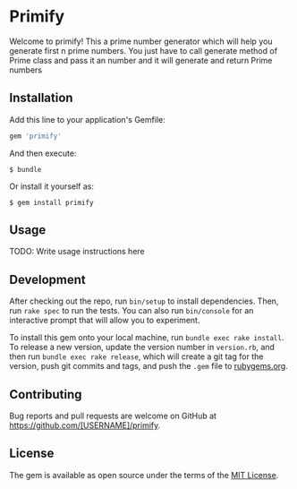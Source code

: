 # Primify

Welcome to primify! This a prime number generator which will help you generate first n prime numbers. You just have to call generate method of Prime class and pass it an number and it will generate and return Prime numbers

## Installation

Add this line to your application's Gemfile:

```ruby
gem 'primify'
```

And then execute:

    $ bundle

Or install it yourself as:

    $ gem install primify

## Usage

TODO: Write usage instructions here

## Development

After checking out the repo, run `bin/setup` to install dependencies. Then, run `rake spec` to run the tests. You can also run `bin/console` for an interactive prompt that will allow you to experiment.

To install this gem onto your local machine, run `bundle exec rake install`. To release a new version, update the version number in `version.rb`, and then run `bundle exec rake release`, which will create a git tag for the version, push git commits and tags, and push the `.gem` file to [rubygems.org](https://rubygems.org).

## Contributing

Bug reports and pull requests are welcome on GitHub at https://github.com/[USERNAME]/primify.


## License

The gem is available as open source under the terms of the [MIT License](http://opensource.org/licenses/MIT).

